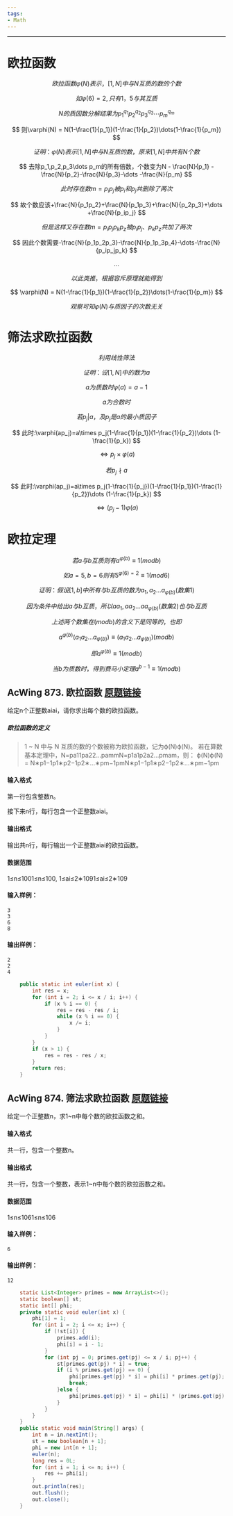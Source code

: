 ```yaml
---
tags:
- Math
---
```

---

# 欧拉函数

$$
欧拉函数\varphi(N)表示，[1, N]中与N互质的数的个数
$$

$$
如\varphi(6) = 2,只有1， 5与其互质
$$

$$
N的质因数分解结果为p_1^{q_1}p_2^{q_2}p_3^{q_3}\cdots p_m^{q_m}
$$

$$
则\varphi(N) = N(1-\frac{1}{p_1})(1-\frac{1}{p_2})\dots(1-\frac{1}{p_m})
$$

$$
证明：\varphi(N)表示[1, N]中与N互质的数，原来[1, N]中共有N个数
$$

$$
去除p_1,p_2,p_3\dots p_m的所有倍数，个数变为N - \frac{N}{p_1} - \frac{N}{p_2}-\frac{N}{p_3}-\dots -\frac{N}{p_m}
$$

$$
此时存在数m = p_ip_j被p_i和p_j共删除了两次
$$

$$
故个数应该+\frac{N}{p_1p_2}+\frac{N}{p_1p_3}+\frac{N}{p_2p_3}+\dots +\frac{N}{p_ip_j}
$$

$$
但是这样又存在数m=p_ip_jp_kp_z被p_ip_j、p_kp_z共加了两次
$$

$$
因此个数需要-\frac{N}{p_1p_2p_3}-\frac{N}{p_1p_3p_4}-\dots-\frac{N}{p_ip_jp_k}
$$

$$
\dots
$$

$$
以此类推，根据容斥原理就能得到
$$

$$
\varphi(N) = N(1-\frac{1}{p_1})(1-\frac{1}{p_2})\dots(1-\frac{1}{p_m})
$$

$$
观察可知\varphi(N)与质因子的次数无关
$$

# 筛法求欧拉函数

$$
利用线性筛法
$$

$$
证明：设[1, N]中的数为a
$$

$$
a为质数时\varphi(a)=a-1
$$

$$
a为合数时
$$

$$
若p_j|a，及p_j是a的最小质因子
$$

$$
此时:\varphi(ap_j)=a\times p_j(1-\frac{1}{p_1})(1-\frac{1}{p_2})\dots (1-\frac{1}{p_k})
$$

$$
\iff p_j\times\varphi(a)
$$

$$
若p_j\nmid a
$$

$$
此时:\varphi(ap_j)=a\times p_j(1-\frac{1}{p_j})(1-\frac{1}{p_1})(1-\frac{1}{p_2})\dots (1-\frac{1}{p_k})
$$

$$
\iff (p_j - 1)\varphi(a)
$$

# 欧拉定理

$$
若a与b互质则有a^{\varphi(b)}\equiv 1(mod b)
$$

$$
如a=5,b=6则有5^{\varphi(6) = 2}\equiv 1(mod 6)
$$

$$
证明：假设[1, b]中所有与b互质的数为a_1,a_2\dots a_{\varphi(b)}(数集1)
$$

$$
因为条件中给出a与b互质，所以aa_1,aa_2\dots aa_{\varphi(b)}(数集2)也与b互质
$$

$$
上述两个数集在(modb)的含义下是同等的，也即
$$

$$
a^{\varphi(b)}(a_1a_2\dots a_{\varphi(b)}) \equiv (a_1a_2\dots a_{\varphi(b)})(modb)
$$

$$
即a^{\varphi(b)}\equiv1(modb)
$$

$$
当b为质数时，得到费马小定理a^{b-1}\equiv1(modb)
$$

## AcWing 873. 欧拉函数   [原题链接](https://www.acwing.com/problem/content/875/)

给定n个正整数aiai，请你求出每个数的欧拉函数。

##### 欧拉函数的定义

> 1 ~ N 中与 N 互质的数的个数被称为欧拉函数，记为ϕ(N)ϕ(N)。
> 若在算数基本定理中，N=pa11pa22…pammN=p1a1p2a2…pmam，则：
> ϕ(N)ϕ(N) = N∗p1−1p1∗p2−1p2∗…∗pm−1pmN∗p1−1p1∗p2−1p2∗…∗pm−1pm

#### 输入格式

第一行包含整数n。

接下来n行，每行包含一个正整数aiai。

#### 输出格式

输出共n行，每行输出一个正整数aiai的欧拉函数。

#### 数据范围

1≤n≤1001≤n≤100,
1≤ai≤2∗1091≤ai≤2∗109

#### 输入样例：

```
3
3
6
8
```

#### 输出样例：

```
2
2
4
```

```java
    public static int euler(int x) {
        int res = x;
        for (int i = 2; i <= x / i; i++) {
            if (x % i == 0) {
                res = res - res / i;
                while (x % i == 0) {
                    x /= i;
                }
            }
        }
        if (x > 1) {
            res = res - res / x;
        }
        return res;
    }
```

## AcWing 874. 筛法求欧拉函数   [原题链接](https://www.acwing.com/problem/content/876/)

给定一个正整数n，求1~n中每个数的欧拉函数之和。

#### 输入格式

共一行，包含一个整数n。

#### 输出格式

共一行，包含一个整数，表示1~n中每个数的欧拉函数之和。

#### 数据范围

1≤n≤1061≤n≤106

#### 输入样例：

```
6
```

#### 输出样例：

```
12
```

```java
    static List<Integer> primes = new ArrayList<>();
    static boolean[] st;
    static int[] phi;
    private static void euler(int x) {
        phi[1] = 1;
        for (int i = 2; i <= x; i++) {
            if (!st[i]) {
                primes.add(i);
                phi[i] = i - 1;
            }
            for (int pj = 0; primes.get(pj) <= x / i; pj++) {
                st[primes.get(pj) * i] = true;
                if (i % primes.get(pj) == 0) {
                    phi[primes.get(pj) * i] = phi[i] * primes.get(pj);
                    break;
                }else {
                    phi[primes.get(pj) * i] = phi[i] * (primes.get(pj) - 1);
                }
            }
        }
    }
    public static void main(String[] args) {
        int n = in.nextInt();
        st = new boolean[n + 1];
        phi = new int[n + 1];
        euler(n);
        long res = 0L;
        for (int i = 1; i <= n; i++) {
            res += phi[i];
        }
        out.println(res);
        out.flush();
        out.close();
    }
```

